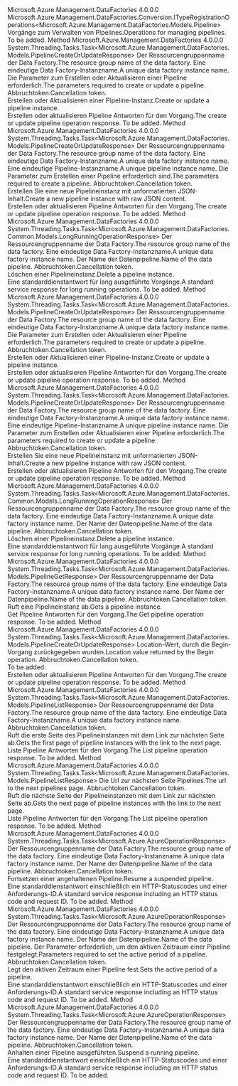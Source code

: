 <Type Name="IPipelineOperations" FullName="Microsoft.Azure.Management.DataFactories.IPipelineOperations">
  <TypeSignature Language="C#" Value="public interface IPipelineOperations : Microsoft.Azure.Management.DataFactories.Conversion.ITypeRegistrationOperations&lt;Microsoft.Azure.Management.DataFactories.Models.Pipeline&gt;" />
  <TypeSignature Language="ILAsm" Value=".class public interface auto ansi abstract IPipelineOperations implements class Microsoft.Azure.Management.DataFactories.Conversion.ITypeRegistrationOperations`1&lt;class Microsoft.Azure.Management.DataFactories.Models.Pipeline&gt;" />
  <TypeSignature Language="DocId" Value="T:Microsoft.Azure.Management.DataFactories.IPipelineOperations" />
  <TypeSignature Language="VB.NET" Value="Public Interface IPipelineOperations&#xA;Implements ITypeRegistrationOperations(Of Pipeline)" />
  <TypeSignature Language="F#" Value="type IPipelineOperations = interface&#xA;    interface ITypeRegistrationOperations&lt;Pipeline&gt;" />
  <AssemblyInfo>
    <AssemblyName>Microsoft.Azure.Management.DataFactories</AssemblyName>
    <AssemblyVersion>4.0.0.0</AssemblyVersion>
  </AssemblyInfo>
  <Interfaces>
    <Interface>
      <InterfaceName>Microsoft.Azure.Management.DataFactories.Conversion.ITypeRegistrationOperations&lt;Microsoft.Azure.Management.DataFactories.Models.Pipeline&gt;</InterfaceName>
    </Interface>
  </Interfaces>
  <Docs>
    <summary>
            <span data-ttu-id="3eceb-101">Vorgänge zum Verwalten von Pipelines.</span><span class="sxs-lookup"><span data-stu-id="3eceb-101">Operations for managing pipelines.</span></span>
            </summary>
    <remarks>To be added.</remarks>
  </Docs>
  <Members>
    <Member MemberName="BeginCreateOrUpdateAsync">
      <MemberSignature Language="C#" Value="public System.Threading.Tasks.Task&lt;Microsoft.Azure.Management.DataFactories.Models.PipelineCreateOrUpdateResponse&gt; BeginCreateOrUpdateAsync (string resourceGroupName, string dataFactoryName, Microsoft.Azure.Management.DataFactories.Models.PipelineCreateOrUpdateParameters parameters, System.Threading.CancellationToken cancellationToken);" />
      <MemberSignature Language="ILAsm" Value=".method public hidebysig newslot virtual instance class System.Threading.Tasks.Task`1&lt;class Microsoft.Azure.Management.DataFactories.Models.PipelineCreateOrUpdateResponse&gt; BeginCreateOrUpdateAsync(string resourceGroupName, string dataFactoryName, class Microsoft.Azure.Management.DataFactories.Models.PipelineCreateOrUpdateParameters parameters, valuetype System.Threading.CancellationToken cancellationToken) cil managed" />
      <MemberSignature Language="DocId" Value="M:Microsoft.Azure.Management.DataFactories.IPipelineOperations.BeginCreateOrUpdateAsync(System.String,System.String,Microsoft.Azure.Management.DataFactories.Models.PipelineCreateOrUpdateParameters,System.Threading.CancellationToken)" />
      <MemberSignature Language="F#" Value="abstract member BeginCreateOrUpdateAsync : string * string * Microsoft.Azure.Management.DataFactories.Models.PipelineCreateOrUpdateParameters * System.Threading.CancellationToken -&gt; System.Threading.Tasks.Task&lt;Microsoft.Azure.Management.DataFactories.Models.PipelineCreateOrUpdateResponse&gt;" Usage="iPipelineOperations.BeginCreateOrUpdateAsync (resourceGroupName, dataFactoryName, parameters, cancellationToken)" />
      <MemberType>Method</MemberType>
      <AssemblyInfo>
        <AssemblyName>Microsoft.Azure.Management.DataFactories</AssemblyName>
        <AssemblyVersion>4.0.0.0</AssemblyVersion>
      </AssemblyInfo>
      <ReturnValue>
        <ReturnType>System.Threading.Tasks.Task&lt;Microsoft.Azure.Management.DataFactories.Models.PipelineCreateOrUpdateResponse&gt;</ReturnType>
      </ReturnValue>
      <Parameters>
        <Parameter Name="resourceGroupName" Type="System.String" />
        <Parameter Name="dataFactoryName" Type="System.String" />
        <Parameter Name="parameters" Type="Microsoft.Azure.Management.DataFactories.Models.PipelineCreateOrUpdateParameters" />
        <Parameter Name="cancellationToken" Type="System.Threading.CancellationToken" />
      </Parameters>
      <Docs>
        <param name="resourceGroupName">
            <span data-ttu-id="3eceb-102">Der Ressourcengruppenname der Data Factory.</span><span class="sxs-lookup"><span data-stu-id="3eceb-102">The resource group name of the data factory.</span></span>
            </param>
        <param name="dataFactoryName">
            <span data-ttu-id="3eceb-103">Eine eindeutige Data Factory-Instanzname.</span><span class="sxs-lookup"><span data-stu-id="3eceb-103">A unique data factory instance name.</span></span>
            </param>
        <param name="parameters">
            <span data-ttu-id="3eceb-104">Die Parameter zum Erstellen oder Aktualisieren einer Pipeline erforderlich.</span><span class="sxs-lookup"><span data-stu-id="3eceb-104">The parameters required to create or update a pipeline.</span></span>
            </param>
        <param name="cancellationToken">
            <span data-ttu-id="3eceb-105">Abbruchtoken.</span><span class="sxs-lookup"><span data-stu-id="3eceb-105">Cancellation token.</span></span>
            </param>
        <summary>
            <span data-ttu-id="3eceb-106">Erstellen oder Aktualisieren einer Pipeline-Instanz.</span><span class="sxs-lookup"><span data-stu-id="3eceb-106">Create or update a pipeline instance.</span></span>
            </summary>
        <returns>
            <span data-ttu-id="3eceb-107">Erstellen oder aktualisieren Pipeline Antworten für den Vorgang.</span><span class="sxs-lookup"><span data-stu-id="3eceb-107">The create or update pipeline operation response.</span></span>
            </returns>
        <remarks>To be added.</remarks>
      </Docs>
    </Member>
    <Member MemberName="BeginCreateOrUpdateWithRawJsonContentAsync">
      <MemberSignature Language="C#" Value="public System.Threading.Tasks.Task&lt;Microsoft.Azure.Management.DataFactories.Models.PipelineCreateOrUpdateResponse&gt; BeginCreateOrUpdateWithRawJsonContentAsync (string resourceGroupName, string dataFactoryName, string dataPipelineName, Microsoft.Azure.Management.DataFactories.Models.PipelineCreateOrUpdateWithRawJsonContentParameters parameters, System.Threading.CancellationToken cancellationToken);" />
      <MemberSignature Language="ILAsm" Value=".method public hidebysig newslot virtual instance class System.Threading.Tasks.Task`1&lt;class Microsoft.Azure.Management.DataFactories.Models.PipelineCreateOrUpdateResponse&gt; BeginCreateOrUpdateWithRawJsonContentAsync(string resourceGroupName, string dataFactoryName, string dataPipelineName, class Microsoft.Azure.Management.DataFactories.Models.PipelineCreateOrUpdateWithRawJsonContentParameters parameters, valuetype System.Threading.CancellationToken cancellationToken) cil managed" />
      <MemberSignature Language="DocId" Value="M:Microsoft.Azure.Management.DataFactories.IPipelineOperations.BeginCreateOrUpdateWithRawJsonContentAsync(System.String,System.String,System.String,Microsoft.Azure.Management.DataFactories.Models.PipelineCreateOrUpdateWithRawJsonContentParameters,System.Threading.CancellationToken)" />
      <MemberSignature Language="F#" Value="abstract member BeginCreateOrUpdateWithRawJsonContentAsync : string * string * string * Microsoft.Azure.Management.DataFactories.Models.PipelineCreateOrUpdateWithRawJsonContentParameters * System.Threading.CancellationToken -&gt; System.Threading.Tasks.Task&lt;Microsoft.Azure.Management.DataFactories.Models.PipelineCreateOrUpdateResponse&gt;" Usage="iPipelineOperations.BeginCreateOrUpdateWithRawJsonContentAsync (resourceGroupName, dataFactoryName, dataPipelineName, parameters, cancellationToken)" />
      <MemberType>Method</MemberType>
      <AssemblyInfo>
        <AssemblyName>Microsoft.Azure.Management.DataFactories</AssemblyName>
        <AssemblyVersion>4.0.0.0</AssemblyVersion>
      </AssemblyInfo>
      <ReturnValue>
        <ReturnType>System.Threading.Tasks.Task&lt;Microsoft.Azure.Management.DataFactories.Models.PipelineCreateOrUpdateResponse&gt;</ReturnType>
      </ReturnValue>
      <Parameters>
        <Parameter Name="resourceGroupName" Type="System.String" />
        <Parameter Name="dataFactoryName" Type="System.String" />
        <Parameter Name="dataPipelineName" Type="System.String" />
        <Parameter Name="parameters" Type="Microsoft.Azure.Management.DataFactories.Models.PipelineCreateOrUpdateWithRawJsonContentParameters" />
        <Parameter Name="cancellationToken" Type="System.Threading.CancellationToken" />
      </Parameters>
      <Docs>
        <param name="resourceGroupName">
            <span data-ttu-id="3eceb-108">Der Ressourcengruppenname der Data Factory.</span><span class="sxs-lookup"><span data-stu-id="3eceb-108">The resource group name of the data factory.</span></span>
            </param>
        <param name="dataFactoryName">
            <span data-ttu-id="3eceb-109">Eine eindeutige Data Factory-Instanzname.</span><span class="sxs-lookup"><span data-stu-id="3eceb-109">A unique data factory instance name.</span></span>
            </param>
        <param name="dataPipelineName">
            <span data-ttu-id="3eceb-110">Eine eindeutige Pipeline-Instanzname.</span><span class="sxs-lookup"><span data-stu-id="3eceb-110">A unique pipeline instance name.</span></span>
            </param>
        <param name="parameters">
            <span data-ttu-id="3eceb-111">Die Parameter zum Erstellen einer Pipeline erforderlich sind.</span><span class="sxs-lookup"><span data-stu-id="3eceb-111">The parameters required to create a pipeline.</span></span>
            </param>
        <param name="cancellationToken">
            <span data-ttu-id="3eceb-112">Abbruchtoken.</span><span class="sxs-lookup"><span data-stu-id="3eceb-112">Cancellation token.</span></span>
            </param>
        <summary>
            <span data-ttu-id="3eceb-113">Erstellen Sie eine neue Pipelineinstanz mit unformatierten JSON-Inhalt.</span><span class="sxs-lookup"><span data-stu-id="3eceb-113">Create a new pipeline instance with raw JSON content.</span></span>
            </summary>
        <returns>
            <span data-ttu-id="3eceb-114">Erstellen oder aktualisieren Pipeline Antworten für den Vorgang.</span><span class="sxs-lookup"><span data-stu-id="3eceb-114">The create or update pipeline operation response.</span></span>
            </returns>
        <remarks>To be added.</remarks>
      </Docs>
    </Member>
    <Member MemberName="BeginDeleteAsync">
      <MemberSignature Language="C#" Value="public System.Threading.Tasks.Task&lt;Microsoft.Azure.Management.DataFactories.Common.Models.LongRunningOperationResponse&gt; BeginDeleteAsync (string resourceGroupName, string dataFactoryName, string dataPipelineName, System.Threading.CancellationToken cancellationToken);" />
      <MemberSignature Language="ILAsm" Value=".method public hidebysig newslot virtual instance class System.Threading.Tasks.Task`1&lt;class Microsoft.Azure.Management.DataFactories.Common.Models.LongRunningOperationResponse&gt; BeginDeleteAsync(string resourceGroupName, string dataFactoryName, string dataPipelineName, valuetype System.Threading.CancellationToken cancellationToken) cil managed" />
      <MemberSignature Language="DocId" Value="M:Microsoft.Azure.Management.DataFactories.IPipelineOperations.BeginDeleteAsync(System.String,System.String,System.String,System.Threading.CancellationToken)" />
      <MemberSignature Language="F#" Value="abstract member BeginDeleteAsync : string * string * string * System.Threading.CancellationToken -&gt; System.Threading.Tasks.Task&lt;Microsoft.Azure.Management.DataFactories.Common.Models.LongRunningOperationResponse&gt;" Usage="iPipelineOperations.BeginDeleteAsync (resourceGroupName, dataFactoryName, dataPipelineName, cancellationToken)" />
      <MemberType>Method</MemberType>
      <AssemblyInfo>
        <AssemblyName>Microsoft.Azure.Management.DataFactories</AssemblyName>
        <AssemblyVersion>4.0.0.0</AssemblyVersion>
      </AssemblyInfo>
      <ReturnValue>
        <ReturnType>System.Threading.Tasks.Task&lt;Microsoft.Azure.Management.DataFactories.Common.Models.LongRunningOperationResponse&gt;</ReturnType>
      </ReturnValue>
      <Parameters>
        <Parameter Name="resourceGroupName" Type="System.String" />
        <Parameter Name="dataFactoryName" Type="System.String" />
        <Parameter Name="dataPipelineName" Type="System.String" />
        <Parameter Name="cancellationToken" Type="System.Threading.CancellationToken" />
      </Parameters>
      <Docs>
        <param name="resourceGroupName">
            <span data-ttu-id="3eceb-115">Der Ressourcengruppenname der Data Factory.</span><span class="sxs-lookup"><span data-stu-id="3eceb-115">The resource group name of the data factory.</span></span>
            </param>
        <param name="dataFactoryName">
            <span data-ttu-id="3eceb-116">Eine eindeutige Data Factory-Instanzname.</span><span class="sxs-lookup"><span data-stu-id="3eceb-116">A unique data factory instance name.</span></span>
            </param>
        <param name="dataPipelineName">
            <span data-ttu-id="3eceb-117">Der Name der Datenpipeline.</span><span class="sxs-lookup"><span data-stu-id="3eceb-117">Name of the data pipeline.</span></span>
            </param>
        <param name="cancellationToken">
            <span data-ttu-id="3eceb-118">Abbruchtoken.</span><span class="sxs-lookup"><span data-stu-id="3eceb-118">Cancellation token.</span></span>
            </param>
        <summary>
            <span data-ttu-id="3eceb-119">Löschen einer Pipelineinstanz.</span><span class="sxs-lookup"><span data-stu-id="3eceb-119">Delete a pipeline instance.</span></span>
            </summary>
        <returns>
            <span data-ttu-id="3eceb-120">Eine standarddienstantwort für lang ausgeführte Vorgänge.</span><span class="sxs-lookup"><span data-stu-id="3eceb-120">A standard service response for long running operations.</span></span>
            </returns>
        <remarks>To be added.</remarks>
      </Docs>
    </Member>
    <Member MemberName="CreateOrUpdateAsync">
      <MemberSignature Language="C#" Value="public System.Threading.Tasks.Task&lt;Microsoft.Azure.Management.DataFactories.Models.PipelineCreateOrUpdateResponse&gt; CreateOrUpdateAsync (string resourceGroupName, string dataFactoryName, Microsoft.Azure.Management.DataFactories.Models.PipelineCreateOrUpdateParameters parameters, System.Threading.CancellationToken cancellationToken);" />
      <MemberSignature Language="ILAsm" Value=".method public hidebysig newslot virtual instance class System.Threading.Tasks.Task`1&lt;class Microsoft.Azure.Management.DataFactories.Models.PipelineCreateOrUpdateResponse&gt; CreateOrUpdateAsync(string resourceGroupName, string dataFactoryName, class Microsoft.Azure.Management.DataFactories.Models.PipelineCreateOrUpdateParameters parameters, valuetype System.Threading.CancellationToken cancellationToken) cil managed" />
      <MemberSignature Language="DocId" Value="M:Microsoft.Azure.Management.DataFactories.IPipelineOperations.CreateOrUpdateAsync(System.String,System.String,Microsoft.Azure.Management.DataFactories.Models.PipelineCreateOrUpdateParameters,System.Threading.CancellationToken)" />
      <MemberSignature Language="F#" Value="abstract member CreateOrUpdateAsync : string * string * Microsoft.Azure.Management.DataFactories.Models.PipelineCreateOrUpdateParameters * System.Threading.CancellationToken -&gt; System.Threading.Tasks.Task&lt;Microsoft.Azure.Management.DataFactories.Models.PipelineCreateOrUpdateResponse&gt;" Usage="iPipelineOperations.CreateOrUpdateAsync (resourceGroupName, dataFactoryName, parameters, cancellationToken)" />
      <MemberType>Method</MemberType>
      <AssemblyInfo>
        <AssemblyName>Microsoft.Azure.Management.DataFactories</AssemblyName>
        <AssemblyVersion>4.0.0.0</AssemblyVersion>
      </AssemblyInfo>
      <ReturnValue>
        <ReturnType>System.Threading.Tasks.Task&lt;Microsoft.Azure.Management.DataFactories.Models.PipelineCreateOrUpdateResponse&gt;</ReturnType>
      </ReturnValue>
      <Parameters>
        <Parameter Name="resourceGroupName" Type="System.String" />
        <Parameter Name="dataFactoryName" Type="System.String" />
        <Parameter Name="parameters" Type="Microsoft.Azure.Management.DataFactories.Models.PipelineCreateOrUpdateParameters" />
        <Parameter Name="cancellationToken" Type="System.Threading.CancellationToken" />
      </Parameters>
      <Docs>
        <param name="resourceGroupName">
            <span data-ttu-id="3eceb-121">Der Ressourcengruppenname der Data Factory.</span><span class="sxs-lookup"><span data-stu-id="3eceb-121">The resource group name of the data factory.</span></span>
            </param>
        <param name="dataFactoryName">
            <span data-ttu-id="3eceb-122">Eine eindeutige Data Factory-Instanzname.</span><span class="sxs-lookup"><span data-stu-id="3eceb-122">A unique data factory instance name.</span></span>
            </param>
        <param name="parameters">
            <span data-ttu-id="3eceb-123">Die Parameter zum Erstellen oder Aktualisieren einer Pipeline erforderlich.</span><span class="sxs-lookup"><span data-stu-id="3eceb-123">The parameters required to create or update a pipeline.</span></span>
            </param>
        <param name="cancellationToken">
            <span data-ttu-id="3eceb-124">Abbruchtoken.</span><span class="sxs-lookup"><span data-stu-id="3eceb-124">Cancellation token.</span></span>
            </param>
        <summary>
            <span data-ttu-id="3eceb-125">Erstellen oder Aktualisieren einer Pipeline-Instanz.</span><span class="sxs-lookup"><span data-stu-id="3eceb-125">Create or update a pipeline instance.</span></span>
            </summary>
        <returns>
            <span data-ttu-id="3eceb-126">Erstellen oder aktualisieren Pipeline Antworten für den Vorgang.</span><span class="sxs-lookup"><span data-stu-id="3eceb-126">The create or update pipeline operation response.</span></span>
            </returns>
        <remarks>To be added.</remarks>
      </Docs>
    </Member>
    <Member MemberName="CreateOrUpdateWithRawJsonContentAsync">
      <MemberSignature Language="C#" Value="public System.Threading.Tasks.Task&lt;Microsoft.Azure.Management.DataFactories.Models.PipelineCreateOrUpdateResponse&gt; CreateOrUpdateWithRawJsonContentAsync (string resourceGroupName, string dataFactoryName, string dataPipelineName, Microsoft.Azure.Management.DataFactories.Models.PipelineCreateOrUpdateWithRawJsonContentParameters parameters, System.Threading.CancellationToken cancellationToken);" />
      <MemberSignature Language="ILAsm" Value=".method public hidebysig newslot virtual instance class System.Threading.Tasks.Task`1&lt;class Microsoft.Azure.Management.DataFactories.Models.PipelineCreateOrUpdateResponse&gt; CreateOrUpdateWithRawJsonContentAsync(string resourceGroupName, string dataFactoryName, string dataPipelineName, class Microsoft.Azure.Management.DataFactories.Models.PipelineCreateOrUpdateWithRawJsonContentParameters parameters, valuetype System.Threading.CancellationToken cancellationToken) cil managed" />
      <MemberSignature Language="DocId" Value="M:Microsoft.Azure.Management.DataFactories.IPipelineOperations.CreateOrUpdateWithRawJsonContentAsync(System.String,System.String,System.String,Microsoft.Azure.Management.DataFactories.Models.PipelineCreateOrUpdateWithRawJsonContentParameters,System.Threading.CancellationToken)" />
      <MemberSignature Language="F#" Value="abstract member CreateOrUpdateWithRawJsonContentAsync : string * string * string * Microsoft.Azure.Management.DataFactories.Models.PipelineCreateOrUpdateWithRawJsonContentParameters * System.Threading.CancellationToken -&gt; System.Threading.Tasks.Task&lt;Microsoft.Azure.Management.DataFactories.Models.PipelineCreateOrUpdateResponse&gt;" Usage="iPipelineOperations.CreateOrUpdateWithRawJsonContentAsync (resourceGroupName, dataFactoryName, dataPipelineName, parameters, cancellationToken)" />
      <MemberType>Method</MemberType>
      <AssemblyInfo>
        <AssemblyName>Microsoft.Azure.Management.DataFactories</AssemblyName>
        <AssemblyVersion>4.0.0.0</AssemblyVersion>
      </AssemblyInfo>
      <ReturnValue>
        <ReturnType>System.Threading.Tasks.Task&lt;Microsoft.Azure.Management.DataFactories.Models.PipelineCreateOrUpdateResponse&gt;</ReturnType>
      </ReturnValue>
      <Parameters>
        <Parameter Name="resourceGroupName" Type="System.String" />
        <Parameter Name="dataFactoryName" Type="System.String" />
        <Parameter Name="dataPipelineName" Type="System.String" />
        <Parameter Name="parameters" Type="Microsoft.Azure.Management.DataFactories.Models.PipelineCreateOrUpdateWithRawJsonContentParameters" />
        <Parameter Name="cancellationToken" Type="System.Threading.CancellationToken" />
      </Parameters>
      <Docs>
        <param name="resourceGroupName">
            <span data-ttu-id="3eceb-127">Der Ressourcengruppenname der Data Factory.</span><span class="sxs-lookup"><span data-stu-id="3eceb-127">The resource group name of the data factory.</span></span>
            </param>
        <param name="dataFactoryName">
            <span data-ttu-id="3eceb-128">Eine eindeutige Data Factory-Instanzname.</span><span class="sxs-lookup"><span data-stu-id="3eceb-128">A unique data factory instance name.</span></span>
            </param>
        <param name="dataPipelineName">
            <span data-ttu-id="3eceb-129">Eine eindeutige Pipeline-Instanzname.</span><span class="sxs-lookup"><span data-stu-id="3eceb-129">A unique pipeline instance name.</span></span>
            </param>
        <param name="parameters">
            <span data-ttu-id="3eceb-130">Die Parameter zum Erstellen oder Aktualisieren einer Pipeline erforderlich.</span><span class="sxs-lookup"><span data-stu-id="3eceb-130">The parameters required to create or update a pipeline.</span></span>
            </param>
        <param name="cancellationToken">
            <span data-ttu-id="3eceb-131">Abbruchtoken.</span><span class="sxs-lookup"><span data-stu-id="3eceb-131">Cancellation token.</span></span>
            </param>
        <summary>
            <span data-ttu-id="3eceb-132">Erstellen Sie eine neue Pipelineinstanz mit unformatierten JSON-Inhalt.</span><span class="sxs-lookup"><span data-stu-id="3eceb-132">Create a new pipeline instance with raw JSON content.</span></span>
            </summary>
        <returns>
            <span data-ttu-id="3eceb-133">Erstellen oder aktualisieren Pipeline Antworten für den Vorgang.</span><span class="sxs-lookup"><span data-stu-id="3eceb-133">The create or update pipeline operation response.</span></span>
            </returns>
        <remarks>To be added.</remarks>
      </Docs>
    </Member>
    <Member MemberName="DeleteAsync">
      <MemberSignature Language="C#" Value="public System.Threading.Tasks.Task&lt;Microsoft.Azure.Management.DataFactories.Common.Models.LongRunningOperationResponse&gt; DeleteAsync (string resourceGroupName, string dataFactoryName, string dataPipelineName, System.Threading.CancellationToken cancellationToken);" />
      <MemberSignature Language="ILAsm" Value=".method public hidebysig newslot virtual instance class System.Threading.Tasks.Task`1&lt;class Microsoft.Azure.Management.DataFactories.Common.Models.LongRunningOperationResponse&gt; DeleteAsync(string resourceGroupName, string dataFactoryName, string dataPipelineName, valuetype System.Threading.CancellationToken cancellationToken) cil managed" />
      <MemberSignature Language="DocId" Value="M:Microsoft.Azure.Management.DataFactories.IPipelineOperations.DeleteAsync(System.String,System.String,System.String,System.Threading.CancellationToken)" />
      <MemberSignature Language="F#" Value="abstract member DeleteAsync : string * string * string * System.Threading.CancellationToken -&gt; System.Threading.Tasks.Task&lt;Microsoft.Azure.Management.DataFactories.Common.Models.LongRunningOperationResponse&gt;" Usage="iPipelineOperations.DeleteAsync (resourceGroupName, dataFactoryName, dataPipelineName, cancellationToken)" />
      <MemberType>Method</MemberType>
      <AssemblyInfo>
        <AssemblyName>Microsoft.Azure.Management.DataFactories</AssemblyName>
        <AssemblyVersion>4.0.0.0</AssemblyVersion>
      </AssemblyInfo>
      <ReturnValue>
        <ReturnType>System.Threading.Tasks.Task&lt;Microsoft.Azure.Management.DataFactories.Common.Models.LongRunningOperationResponse&gt;</ReturnType>
      </ReturnValue>
      <Parameters>
        <Parameter Name="resourceGroupName" Type="System.String" />
        <Parameter Name="dataFactoryName" Type="System.String" />
        <Parameter Name="dataPipelineName" Type="System.String" />
        <Parameter Name="cancellationToken" Type="System.Threading.CancellationToken" />
      </Parameters>
      <Docs>
        <param name="resourceGroupName">
            <span data-ttu-id="3eceb-134">Der Ressourcengruppenname der Data Factory.</span><span class="sxs-lookup"><span data-stu-id="3eceb-134">The resource group name of the data factory.</span></span>
            </param>
        <param name="dataFactoryName">
            <span data-ttu-id="3eceb-135">Eine eindeutige Data Factory-Instanzname.</span><span class="sxs-lookup"><span data-stu-id="3eceb-135">A unique data factory instance name.</span></span>
            </param>
        <param name="dataPipelineName">
            <span data-ttu-id="3eceb-136">Der Name der Datenpipeline.</span><span class="sxs-lookup"><span data-stu-id="3eceb-136">Name of the data pipeline.</span></span>
            </param>
        <param name="cancellationToken">
            <span data-ttu-id="3eceb-137">Abbruchtoken.</span><span class="sxs-lookup"><span data-stu-id="3eceb-137">Cancellation token.</span></span>
            </param>
        <summary>
            <span data-ttu-id="3eceb-138">Löschen einer Pipelineinstanz.</span><span class="sxs-lookup"><span data-stu-id="3eceb-138">Delete a pipeline instance.</span></span>
            </summary>
        <returns>
            <span data-ttu-id="3eceb-139">Eine standarddienstantwort für lang ausgeführte Vorgänge.</span><span class="sxs-lookup"><span data-stu-id="3eceb-139">A standard service response for long running operations.</span></span>
            </returns>
        <remarks>To be added.</remarks>
      </Docs>
    </Member>
    <Member MemberName="GetAsync">
      <MemberSignature Language="C#" Value="public System.Threading.Tasks.Task&lt;Microsoft.Azure.Management.DataFactories.Models.PipelineGetResponse&gt; GetAsync (string resourceGroupName, string dataFactoryName, string dataPipelineName, System.Threading.CancellationToken cancellationToken);" />
      <MemberSignature Language="ILAsm" Value=".method public hidebysig newslot virtual instance class System.Threading.Tasks.Task`1&lt;class Microsoft.Azure.Management.DataFactories.Models.PipelineGetResponse&gt; GetAsync(string resourceGroupName, string dataFactoryName, string dataPipelineName, valuetype System.Threading.CancellationToken cancellationToken) cil managed" />
      <MemberSignature Language="DocId" Value="M:Microsoft.Azure.Management.DataFactories.IPipelineOperations.GetAsync(System.String,System.String,System.String,System.Threading.CancellationToken)" />
      <MemberSignature Language="F#" Value="abstract member GetAsync : string * string * string * System.Threading.CancellationToken -&gt; System.Threading.Tasks.Task&lt;Microsoft.Azure.Management.DataFactories.Models.PipelineGetResponse&gt;" Usage="iPipelineOperations.GetAsync (resourceGroupName, dataFactoryName, dataPipelineName, cancellationToken)" />
      <MemberType>Method</MemberType>
      <AssemblyInfo>
        <AssemblyName>Microsoft.Azure.Management.DataFactories</AssemblyName>
        <AssemblyVersion>4.0.0.0</AssemblyVersion>
      </AssemblyInfo>
      <ReturnValue>
        <ReturnType>System.Threading.Tasks.Task&lt;Microsoft.Azure.Management.DataFactories.Models.PipelineGetResponse&gt;</ReturnType>
      </ReturnValue>
      <Parameters>
        <Parameter Name="resourceGroupName" Type="System.String" />
        <Parameter Name="dataFactoryName" Type="System.String" />
        <Parameter Name="dataPipelineName" Type="System.String" />
        <Parameter Name="cancellationToken" Type="System.Threading.CancellationToken" />
      </Parameters>
      <Docs>
        <param name="resourceGroupName">
            <span data-ttu-id="3eceb-140">Der Ressourcengruppenname der Data Factory.</span><span class="sxs-lookup"><span data-stu-id="3eceb-140">The resource group name of the data factory.</span></span>
            </param>
        <param name="dataFactoryName">
            <span data-ttu-id="3eceb-141">Eine eindeutige Data Factory-Instanzname.</span><span class="sxs-lookup"><span data-stu-id="3eceb-141">A unique data factory instance name.</span></span>
            </param>
        <param name="dataPipelineName">
            <span data-ttu-id="3eceb-142">Der Name der Datenpipeline.</span><span class="sxs-lookup"><span data-stu-id="3eceb-142">Name of the data pipeline.</span></span>
            </param>
        <param name="cancellationToken">
            <span data-ttu-id="3eceb-143">Abbruchtoken.</span><span class="sxs-lookup"><span data-stu-id="3eceb-143">Cancellation token.</span></span>
            </param>
        <summary>
            <span data-ttu-id="3eceb-144">Ruft eine Pipelineinstanz ab.</span><span class="sxs-lookup"><span data-stu-id="3eceb-144">Gets a pipeline instance.</span></span>
            </summary>
        <returns>
            <span data-ttu-id="3eceb-145">Get Pipeline Antworten für den Vorgang.</span><span class="sxs-lookup"><span data-stu-id="3eceb-145">The Get pipeline operation response.</span></span>
            </returns>
        <remarks>To be added.</remarks>
      </Docs>
    </Member>
    <Member MemberName="GetCreateOrUpdateStatusAsync">
      <MemberSignature Language="C#" Value="public System.Threading.Tasks.Task&lt;Microsoft.Azure.Management.DataFactories.Models.PipelineCreateOrUpdateResponse&gt; GetCreateOrUpdateStatusAsync (string operationStatusLink, System.Threading.CancellationToken cancellationToken);" />
      <MemberSignature Language="ILAsm" Value=".method public hidebysig newslot virtual instance class System.Threading.Tasks.Task`1&lt;class Microsoft.Azure.Management.DataFactories.Models.PipelineCreateOrUpdateResponse&gt; GetCreateOrUpdateStatusAsync(string operationStatusLink, valuetype System.Threading.CancellationToken cancellationToken) cil managed" />
      <MemberSignature Language="DocId" Value="M:Microsoft.Azure.Management.DataFactories.IPipelineOperations.GetCreateOrUpdateStatusAsync(System.String,System.Threading.CancellationToken)" />
      <MemberSignature Language="F#" Value="abstract member GetCreateOrUpdateStatusAsync : string * System.Threading.CancellationToken -&gt; System.Threading.Tasks.Task&lt;Microsoft.Azure.Management.DataFactories.Models.PipelineCreateOrUpdateResponse&gt;" Usage="iPipelineOperations.GetCreateOrUpdateStatusAsync (operationStatusLink, cancellationToken)" />
      <MemberType>Method</MemberType>
      <AssemblyInfo>
        <AssemblyName>Microsoft.Azure.Management.DataFactories</AssemblyName>
        <AssemblyVersion>4.0.0.0</AssemblyVersion>
      </AssemblyInfo>
      <ReturnValue>
        <ReturnType>System.Threading.Tasks.Task&lt;Microsoft.Azure.Management.DataFactories.Models.PipelineCreateOrUpdateResponse&gt;</ReturnType>
      </ReturnValue>
      <Parameters>
        <Parameter Name="operationStatusLink" Type="System.String" />
        <Parameter Name="cancellationToken" Type="System.Threading.CancellationToken" />
      </Parameters>
      <Docs>
        <param name="operationStatusLink">
            <span data-ttu-id="3eceb-146">Location-Wert, durch die Begin-Vorgang zurückgegeben wurden.</span><span class="sxs-lookup"><span data-stu-id="3eceb-146">Location value returned by the Begin operation.</span></span>
            </param>
        <param name="cancellationToken">
            <span data-ttu-id="3eceb-147">Abbruchtoken.</span><span class="sxs-lookup"><span data-stu-id="3eceb-147">Cancellation token.</span></span>
            </param>
        <summary>To be added.</summary>
        <returns>
            <span data-ttu-id="3eceb-148">Erstellen oder aktualisieren Pipeline Antworten für den Vorgang.</span><span class="sxs-lookup"><span data-stu-id="3eceb-148">The create or update pipeline operation response.</span></span>
            </returns>
        <remarks>To be added.</remarks>
      </Docs>
    </Member>
    <Member MemberName="ListAsync">
      <MemberSignature Language="C#" Value="public System.Threading.Tasks.Task&lt;Microsoft.Azure.Management.DataFactories.Models.PipelineListResponse&gt; ListAsync (string resourceGroupName, string dataFactoryName, System.Threading.CancellationToken cancellationToken);" />
      <MemberSignature Language="ILAsm" Value=".method public hidebysig newslot virtual instance class System.Threading.Tasks.Task`1&lt;class Microsoft.Azure.Management.DataFactories.Models.PipelineListResponse&gt; ListAsync(string resourceGroupName, string dataFactoryName, valuetype System.Threading.CancellationToken cancellationToken) cil managed" />
      <MemberSignature Language="DocId" Value="M:Microsoft.Azure.Management.DataFactories.IPipelineOperations.ListAsync(System.String,System.String,System.Threading.CancellationToken)" />
      <MemberSignature Language="F#" Value="abstract member ListAsync : string * string * System.Threading.CancellationToken -&gt; System.Threading.Tasks.Task&lt;Microsoft.Azure.Management.DataFactories.Models.PipelineListResponse&gt;" Usage="iPipelineOperations.ListAsync (resourceGroupName, dataFactoryName, cancellationToken)" />
      <MemberType>Method</MemberType>
      <AssemblyInfo>
        <AssemblyName>Microsoft.Azure.Management.DataFactories</AssemblyName>
        <AssemblyVersion>4.0.0.0</AssemblyVersion>
      </AssemblyInfo>
      <ReturnValue>
        <ReturnType>System.Threading.Tasks.Task&lt;Microsoft.Azure.Management.DataFactories.Models.PipelineListResponse&gt;</ReturnType>
      </ReturnValue>
      <Parameters>
        <Parameter Name="resourceGroupName" Type="System.String" />
        <Parameter Name="dataFactoryName" Type="System.String" />
        <Parameter Name="cancellationToken" Type="System.Threading.CancellationToken" />
      </Parameters>
      <Docs>
        <param name="resourceGroupName">
            <span data-ttu-id="3eceb-149">Der Ressourcengruppenname der Data Factory.</span><span class="sxs-lookup"><span data-stu-id="3eceb-149">The resource group name of the data factory.</span></span>
            </param>
        <param name="dataFactoryName">
            <span data-ttu-id="3eceb-150">Eine eindeutige Data Factory-Instanzname.</span><span class="sxs-lookup"><span data-stu-id="3eceb-150">A unique data factory instance name.</span></span>
            </param>
        <param name="cancellationToken">
            <span data-ttu-id="3eceb-151">Abbruchtoken.</span><span class="sxs-lookup"><span data-stu-id="3eceb-151">Cancellation token.</span></span>
            </param>
        <summary>
            <span data-ttu-id="3eceb-152">Ruft die erste Seite des Pipelineinstanzen mit dem Link zur nächsten Seite ab.</span><span class="sxs-lookup"><span data-stu-id="3eceb-152">Gets the first page of pipeline instances with the link to the next page.</span></span>
            </summary>
        <returns>
            <span data-ttu-id="3eceb-153">Liste Pipeline Antworten für den Vorgang.</span><span class="sxs-lookup"><span data-stu-id="3eceb-153">The List pipeline operation response.</span></span>
            </returns>
        <remarks>To be added.</remarks>
      </Docs>
    </Member>
    <Member MemberName="ListNextAsync">
      <MemberSignature Language="C#" Value="public System.Threading.Tasks.Task&lt;Microsoft.Azure.Management.DataFactories.Models.PipelineListResponse&gt; ListNextAsync (string nextLink, System.Threading.CancellationToken cancellationToken);" />
      <MemberSignature Language="ILAsm" Value=".method public hidebysig newslot virtual instance class System.Threading.Tasks.Task`1&lt;class Microsoft.Azure.Management.DataFactories.Models.PipelineListResponse&gt; ListNextAsync(string nextLink, valuetype System.Threading.CancellationToken cancellationToken) cil managed" />
      <MemberSignature Language="DocId" Value="M:Microsoft.Azure.Management.DataFactories.IPipelineOperations.ListNextAsync(System.String,System.Threading.CancellationToken)" />
      <MemberSignature Language="F#" Value="abstract member ListNextAsync : string * System.Threading.CancellationToken -&gt; System.Threading.Tasks.Task&lt;Microsoft.Azure.Management.DataFactories.Models.PipelineListResponse&gt;" Usage="iPipelineOperations.ListNextAsync (nextLink, cancellationToken)" />
      <MemberType>Method</MemberType>
      <AssemblyInfo>
        <AssemblyName>Microsoft.Azure.Management.DataFactories</AssemblyName>
        <AssemblyVersion>4.0.0.0</AssemblyVersion>
      </AssemblyInfo>
      <ReturnValue>
        <ReturnType>System.Threading.Tasks.Task&lt;Microsoft.Azure.Management.DataFactories.Models.PipelineListResponse&gt;</ReturnType>
      </ReturnValue>
      <Parameters>
        <Parameter Name="nextLink" Type="System.String" />
        <Parameter Name="cancellationToken" Type="System.Threading.CancellationToken" />
      </Parameters>
      <Docs>
        <param name="nextLink">
            <span data-ttu-id="3eceb-154">Die Url zur nächsten Seite Pipelines.</span><span class="sxs-lookup"><span data-stu-id="3eceb-154">The url to the next pipelines page.</span></span>
            </param>
        <param name="cancellationToken">
            <span data-ttu-id="3eceb-155">Abbruchtoken.</span><span class="sxs-lookup"><span data-stu-id="3eceb-155">Cancellation token.</span></span>
            </param>
        <summary>
            <span data-ttu-id="3eceb-156">Ruft die nächste Seite der Pipelineinstanzen mit dem Link zur nächsten Seite ab.</span><span class="sxs-lookup"><span data-stu-id="3eceb-156">Gets the next page of pipeline instances with the link to the next page.</span></span>
            </summary>
        <returns>
            <span data-ttu-id="3eceb-157">Liste Pipeline Antworten für den Vorgang.</span><span class="sxs-lookup"><span data-stu-id="3eceb-157">The List pipeline operation response.</span></span>
            </returns>
        <remarks>To be added.</remarks>
      </Docs>
    </Member>
    <Member MemberName="ResumeAsync">
      <MemberSignature Language="C#" Value="public System.Threading.Tasks.Task&lt;Microsoft.Azure.AzureOperationResponse&gt; ResumeAsync (string resourceGroupName, string dataFactoryName, string dataPipelineName, System.Threading.CancellationToken cancellationToken);" />
      <MemberSignature Language="ILAsm" Value=".method public hidebysig newslot virtual instance class System.Threading.Tasks.Task`1&lt;class Microsoft.Azure.AzureOperationResponse&gt; ResumeAsync(string resourceGroupName, string dataFactoryName, string dataPipelineName, valuetype System.Threading.CancellationToken cancellationToken) cil managed" />
      <MemberSignature Language="DocId" Value="M:Microsoft.Azure.Management.DataFactories.IPipelineOperations.ResumeAsync(System.String,System.String,System.String,System.Threading.CancellationToken)" />
      <MemberSignature Language="F#" Value="abstract member ResumeAsync : string * string * string * System.Threading.CancellationToken -&gt; System.Threading.Tasks.Task&lt;Microsoft.Azure.AzureOperationResponse&gt;" Usage="iPipelineOperations.ResumeAsync (resourceGroupName, dataFactoryName, dataPipelineName, cancellationToken)" />
      <MemberType>Method</MemberType>
      <AssemblyInfo>
        <AssemblyName>Microsoft.Azure.Management.DataFactories</AssemblyName>
        <AssemblyVersion>4.0.0.0</AssemblyVersion>
      </AssemblyInfo>
      <ReturnValue>
        <ReturnType>System.Threading.Tasks.Task&lt;Microsoft.Azure.AzureOperationResponse&gt;</ReturnType>
      </ReturnValue>
      <Parameters>
        <Parameter Name="resourceGroupName" Type="System.String" />
        <Parameter Name="dataFactoryName" Type="System.String" />
        <Parameter Name="dataPipelineName" Type="System.String" />
        <Parameter Name="cancellationToken" Type="System.Threading.CancellationToken" />
      </Parameters>
      <Docs>
        <param name="resourceGroupName">
            <span data-ttu-id="3eceb-158">Der Ressourcengruppenname der Data Factory.</span><span class="sxs-lookup"><span data-stu-id="3eceb-158">The resource group name of the data factory.</span></span>
            </param>
        <param name="dataFactoryName">
            <span data-ttu-id="3eceb-159">Eine eindeutige Data Factory-Instanzname.</span><span class="sxs-lookup"><span data-stu-id="3eceb-159">A unique data factory instance name.</span></span>
            </param>
        <param name="dataPipelineName">
            <span data-ttu-id="3eceb-160">Der Name der Datenpipeline.</span><span class="sxs-lookup"><span data-stu-id="3eceb-160">Name of the data pipeline.</span></span>
            </param>
        <param name="cancellationToken">
            <span data-ttu-id="3eceb-161">Abbruchtoken.</span><span class="sxs-lookup"><span data-stu-id="3eceb-161">Cancellation token.</span></span>
            </param>
        <summary>
            <span data-ttu-id="3eceb-162">Fortsetzen einer angehaltenen Pipeline.</span><span class="sxs-lookup"><span data-stu-id="3eceb-162">Resume a suspended pipeline.</span></span>
            </summary>
        <returns>
            <span data-ttu-id="3eceb-163">Eine standarddienstantwort einschließlich ein HTTP-Statuscodes und einer Anforderungs-ID.</span><span class="sxs-lookup"><span data-stu-id="3eceb-163">A standard service response including an HTTP status code and request ID.</span></span>
            </returns>
        <remarks>To be added.</remarks>
      </Docs>
    </Member>
    <Member MemberName="SetActivePeriodAsync">
      <MemberSignature Language="C#" Value="public System.Threading.Tasks.Task&lt;Microsoft.Azure.AzureOperationResponse&gt; SetActivePeriodAsync (string resourceGroupName, string dataFactoryName, string dataPipelineName, Microsoft.Azure.Management.DataFactories.Common.Models.PipelineSetActivePeriodParameters parameters, System.Threading.CancellationToken cancellationToken);" />
      <MemberSignature Language="ILAsm" Value=".method public hidebysig newslot virtual instance class System.Threading.Tasks.Task`1&lt;class Microsoft.Azure.AzureOperationResponse&gt; SetActivePeriodAsync(string resourceGroupName, string dataFactoryName, string dataPipelineName, class Microsoft.Azure.Management.DataFactories.Common.Models.PipelineSetActivePeriodParameters parameters, valuetype System.Threading.CancellationToken cancellationToken) cil managed" />
      <MemberSignature Language="DocId" Value="M:Microsoft.Azure.Management.DataFactories.IPipelineOperations.SetActivePeriodAsync(System.String,System.String,System.String,Microsoft.Azure.Management.DataFactories.Common.Models.PipelineSetActivePeriodParameters,System.Threading.CancellationToken)" />
      <MemberSignature Language="F#" Value="abstract member SetActivePeriodAsync : string * string * string * Microsoft.Azure.Management.DataFactories.Common.Models.PipelineSetActivePeriodParameters * System.Threading.CancellationToken -&gt; System.Threading.Tasks.Task&lt;Microsoft.Azure.AzureOperationResponse&gt;" Usage="iPipelineOperations.SetActivePeriodAsync (resourceGroupName, dataFactoryName, dataPipelineName, parameters, cancellationToken)" />
      <MemberType>Method</MemberType>
      <AssemblyInfo>
        <AssemblyName>Microsoft.Azure.Management.DataFactories</AssemblyName>
        <AssemblyVersion>4.0.0.0</AssemblyVersion>
      </AssemblyInfo>
      <ReturnValue>
        <ReturnType>System.Threading.Tasks.Task&lt;Microsoft.Azure.AzureOperationResponse&gt;</ReturnType>
      </ReturnValue>
      <Parameters>
        <Parameter Name="resourceGroupName" Type="System.String" />
        <Parameter Name="dataFactoryName" Type="System.String" />
        <Parameter Name="dataPipelineName" Type="System.String" />
        <Parameter Name="parameters" Type="Microsoft.Azure.Management.DataFactories.Common.Models.PipelineSetActivePeriodParameters" />
        <Parameter Name="cancellationToken" Type="System.Threading.CancellationToken" />
      </Parameters>
      <Docs>
        <param name="resourceGroupName">
            <span data-ttu-id="3eceb-164">Der Ressourcengruppenname der Data Factory.</span><span class="sxs-lookup"><span data-stu-id="3eceb-164">The resource group name of the data factory.</span></span>
            </param>
        <param name="dataFactoryName">
            <span data-ttu-id="3eceb-165">Eine eindeutige Data Factory-Instanzname.</span><span class="sxs-lookup"><span data-stu-id="3eceb-165">A unique data factory instance name.</span></span>
            </param>
        <param name="dataPipelineName">
            <span data-ttu-id="3eceb-166">Der Name der Datenpipeline.</span><span class="sxs-lookup"><span data-stu-id="3eceb-166">Name of the data pipeline.</span></span>
            </param>
        <param name="parameters">
            <span data-ttu-id="3eceb-167">Der Parameter erforderlich, um den aktiven Zeitraum einer Pipeline festgelegt.</span><span class="sxs-lookup"><span data-stu-id="3eceb-167">Parameters required to set the active period of a pipeline.</span></span>
            </param>
        <param name="cancellationToken">
            <span data-ttu-id="3eceb-168">Abbruchtoken.</span><span class="sxs-lookup"><span data-stu-id="3eceb-168">Cancellation token.</span></span>
            </param>
        <summary>
            <span data-ttu-id="3eceb-169">Legt den aktiven Zeitraum einer Pipeline fest.</span><span class="sxs-lookup"><span data-stu-id="3eceb-169">Sets the active period of a pipeline.</span></span>
            </summary>
        <returns>
            <span data-ttu-id="3eceb-170">Eine standarddienstantwort einschließlich ein HTTP-Statuscodes und einer Anforderungs-ID.</span><span class="sxs-lookup"><span data-stu-id="3eceb-170">A standard service response including an HTTP status code and request ID.</span></span>
            </returns>
        <remarks>To be added.</remarks>
      </Docs>
    </Member>
    <Member MemberName="SuspendAsync">
      <MemberSignature Language="C#" Value="public System.Threading.Tasks.Task&lt;Microsoft.Azure.AzureOperationResponse&gt; SuspendAsync (string resourceGroupName, string dataFactoryName, string dataPipelineName, System.Threading.CancellationToken cancellationToken);" />
      <MemberSignature Language="ILAsm" Value=".method public hidebysig newslot virtual instance class System.Threading.Tasks.Task`1&lt;class Microsoft.Azure.AzureOperationResponse&gt; SuspendAsync(string resourceGroupName, string dataFactoryName, string dataPipelineName, valuetype System.Threading.CancellationToken cancellationToken) cil managed" />
      <MemberSignature Language="DocId" Value="M:Microsoft.Azure.Management.DataFactories.IPipelineOperations.SuspendAsync(System.String,System.String,System.String,System.Threading.CancellationToken)" />
      <MemberSignature Language="F#" Value="abstract member SuspendAsync : string * string * string * System.Threading.CancellationToken -&gt; System.Threading.Tasks.Task&lt;Microsoft.Azure.AzureOperationResponse&gt;" Usage="iPipelineOperations.SuspendAsync (resourceGroupName, dataFactoryName, dataPipelineName, cancellationToken)" />
      <MemberType>Method</MemberType>
      <AssemblyInfo>
        <AssemblyName>Microsoft.Azure.Management.DataFactories</AssemblyName>
        <AssemblyVersion>4.0.0.0</AssemblyVersion>
      </AssemblyInfo>
      <ReturnValue>
        <ReturnType>System.Threading.Tasks.Task&lt;Microsoft.Azure.AzureOperationResponse&gt;</ReturnType>
      </ReturnValue>
      <Parameters>
        <Parameter Name="resourceGroupName" Type="System.String" />
        <Parameter Name="dataFactoryName" Type="System.String" />
        <Parameter Name="dataPipelineName" Type="System.String" />
        <Parameter Name="cancellationToken" Type="System.Threading.CancellationToken" />
      </Parameters>
      <Docs>
        <param name="resourceGroupName">
            <span data-ttu-id="3eceb-171">Der Ressourcengruppenname der Data Factory.</span><span class="sxs-lookup"><span data-stu-id="3eceb-171">The resource group name of the data factory.</span></span>
            </param>
        <param name="dataFactoryName">
            <span data-ttu-id="3eceb-172">Eine eindeutige Data Factory-Instanzname.</span><span class="sxs-lookup"><span data-stu-id="3eceb-172">A unique data factory instance name.</span></span>
            </param>
        <param name="dataPipelineName">
            <span data-ttu-id="3eceb-173">Der Name der Datenpipeline.</span><span class="sxs-lookup"><span data-stu-id="3eceb-173">Name of the data pipeline.</span></span>
            </param>
        <param name="cancellationToken">
            <span data-ttu-id="3eceb-174">Abbruchtoken.</span><span class="sxs-lookup"><span data-stu-id="3eceb-174">Cancellation token.</span></span>
            </param>
        <summary>
            <span data-ttu-id="3eceb-175">Anhalten einer Pipeline ausgeführten.</span><span class="sxs-lookup"><span data-stu-id="3eceb-175">Suspend a running pipeline.</span></span>
            </summary>
        <returns>
            <span data-ttu-id="3eceb-176">Eine standarddienstantwort einschließlich ein HTTP-Statuscodes und einer Anforderungs-ID.</span><span class="sxs-lookup"><span data-stu-id="3eceb-176">A standard service response including an HTTP status code and request ID.</span></span>
            </returns>
        <remarks>To be added.</remarks>
      </Docs>
    </Member>
  </Members>
</Type>